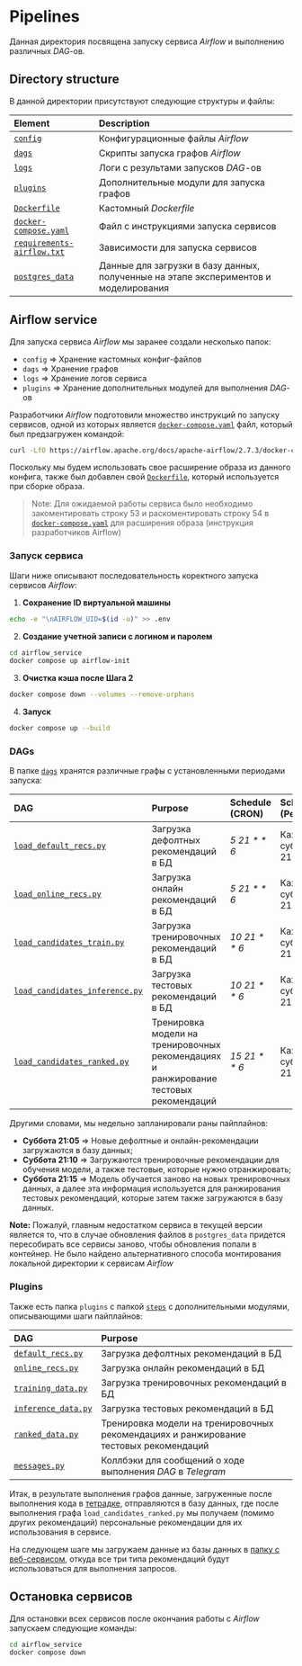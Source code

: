 # Pipelines

Данная директория посвящена запуску сервиса *Airflow* и выполнению различных *DAG*-ов. 

## Directory structure

В данной директории присутствуют следующие структуры и файлы:

| Element | Description |
| :---   | :--- |
| [`config`](./config/)| Конфигурационные файлы *Airflow* |
| [`dags`](./dags/)| Скрипты запуска графов *Airflow* |
| [`logs`](./logs/)| Логи с результами запусков *DAG*-ов |
| [`plugins`](./plugins/)| Дополнительные модули для запуска графов |
| [`Dockerfile`](./Dockerfile)| Кастомный *Dockerfile* |
| [`docker-compose.yaml`](./docker-compose.yaml)| Файл с инструкциями запуска сервисов |
| [`requirements-airflow.txt`](./requirements-airflow.txt)| Зависимости для запуска сервисов |
| [`postgres_data`](./postgres_data/)| Данные для загрузки в базу данных, полученные на этапе экспериментов и моделирования |

## Airflow service

Для запуска сервиса *Airflow* мы заранее создали несколько папок:

* `config` => Хранение кастомных конфиг-файлов
* `dags` => Хранение графов
* `logs` => Хранение логов сервиса
* `plugins` => Хранение дополнительных модулей для выполнения *DAG*-ов

Разработчики *Airflow* подготовили множество инструкций по запуску сервисов, одной из которых является [`docker-compose.yaml`](./docker-compose.yaml) файл, который был предзагружен командой:

```bash
curl -LfO https://airflow.apache.org/docs/apache-airflow/2.7.3/docker-compose.yaml
```

Поскольку мы будем использовать свое расширение образа из данного конфига, также был добавлен свой [`Dockerfile`](./Dockerfile), который используется при сборке образа.

>Note: Для ожидаемой работы сервиса было необходимо закоментировать строку 53 и раскоментировать строку 54 в [`docker-compose.yaml`](./docker-compose.yaml) для расширения образа (инструкция разработчиков Airflow)

### Запуск сервиса

Шаги ниже описывают последовательность коректного запуска сервисов *Airflow*:

1. **Сохранение ID виртуальной машины**

```bash
echo -e "\nAIRFLOW_UID=$(id -u)" >> .env
```
2. **Создание учетной записи с логином и паролем**

```bash
cd airflow_service
docker compose up airflow-init
```

3. **Очистка кэша после Шага 2**

```bash
docker compose down --volumes --remove-orphans
```

4. **Запуск**

```bash
docker compose up --build
```

### DAGs

В папке [`dags`](./dags/) хранятся различные графы с установленными периодами запуска:

| DAG | Purpose | Schedule (CRON) | Schedule (Periodicity) |
| :---   | :--- | :--- | :--- |
| [`load_default_recs.py`](./dags/load_default_recs.py)| Загрузка дефолтных рекомендаций в БД | *5 21 * * 6* | Каждую субботу в 21:05 |
| [`load_online_recs.py`](./dags/load_online_recs.py)| Загрузка онлайн рекомендаций в БД | *5 21 * * 6* | Каждую субботу в 21:05 |
| [`load_candidates_train.py`](./dags/load_candidates_train.py)| Загрузка тренировочных рекомендаций в БД | *10 21 * * 6* | Каждую субботу в 21:10 |
| [`load_candidates_inference.py`](./dags/load_candidates_inference.py)| Загрузка тестовых рекомендаций в БД | *10 21 * * 6* | Каждую субботу в 21:10 |
| [`load_candidates_ranked.py`](./dags/load_candidates_ranked.py)| Тренировка модели на тренировочных рекомендациях и ранжирование тестовых рекомендаций | *15 21 * * 6* | Каждую субботу в 21:15 |

Другими словами, мы недельно запланировали раны пайплайнов:

* **Суббота 21:05** => Новые дефолтные и онлайн-рекомендации загружаются в базу данных;
* **Суббота 21:10** => Загружаются тренировочные рекомендации для обучения модели, а также тестовые, которые нужно отранжировать;
* **Суббота 21:15** => Модель обучается заново на новых тренировочных данных, а далее эта информация используется для ранжирования тестовых рекомендаций, которые затем также загружаются в базу данных.

**Note:** Пожалуй, главным недостатком сервиса в текущей версии является то, что в случае обновления файлов в `postgres_data` придется пересобирать все сервисы заново, чтобы обновления попали в контейнер. Не было найдено альтернативного способа монтирования локальной директории к сервисам *Airflow*

### Plugins 

Также есть папка `plugins` с папкой [`steps`](./plugins/steps) с дополнительными модулями, описывающими шаги пайплайнов:

| DAG | Purpose |
| :---   | :--- |
| [`default_recs.py`](./plugins/steps/default_recs.py)|Загрузка дефолтных рекомендаций в БД |
| [`online_recs.py`](./plugins/steps/online_recs.py)| Загрузка онлайн рекомендаций в БД |
| [`training_data.py`](./plugins/steps/training_data.py)| Загрузка тренировочных рекомендаций в БД |
| [`inference_data.py`](./plugins/steps/inference_data.py)| Загрузка тестовых рекомендаций в БД |
| [`ranked_data.py`](./plugins/steps/ranked_data.py)| Тренировка модели на тренировочных рекомендациях и ранжирование тестовых рекомендаций |
| [`messages.py`](./plugins/steps/messages.py)| Коллбэки для сообщений о ходе выполнения *DAG* в *Telegram*|

Итак, в результате выполнения графов данные, загруженные после выполнения кода в [тетрадке](../recsys/recommendation_system.ipynb), отправляются в базу данных, где после выполнения графа `load_candidates_ranked.py` мы получаем (помимо других рекомендаций) персональные рекомендации для их использования в сервисе.

На следующем шаге мы загружаем данные из базы данных в [папку с веб-сервисом](../fastapi_service/), откуда все три типа рекомендаций будут использоваться для выполнения запросов.

## Остановка сервисов

Для остановки всех сервисов после окончания работы с *Airflow* запускаем следующие команды:

```bash
cd airflow_service
docker compose down
```